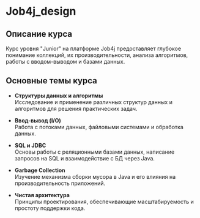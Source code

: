 # Job4j_design

## Описание курса

Курс уровня "Junior" на платформе Job4j предоставляет глубокое понимание коллекций, их производительности, анализа алгоритмов, работы с вводом-выводом и базами данных.

## Основные темы курса

- **Структуры данных и алгоритмы**  
  Исследование и применение различных структур данных и алгоритмов для решения практических задач.

- **Ввод-вывод (I/O)**  
  Работа с потоками данных, файловыми системами и обработка данных.

- **SQL и JDBC**  
  Основы работы с реляционными базами данных, написание запросов на SQL и взаимодействие с БД через Java.

- **Garbage Collection**  
  Изучение механизма сборки мусора в Java и его влияния на производительность приложений.

- **Чистая архитектура**  
  Принципы проектирования, обеспечивающие масштабируемость и простоту поддержки кода.
